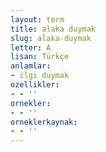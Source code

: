 ```yaml
---
layout: term
title: alaka duymak
slug: alaka-duymak
letter: A
lisan: Türkçe
anlamlar:
- ilgi duymak
ozellikler:
- - ''
ornekler:
- - ''
orneklerkaynak:
- - ''
---
```

